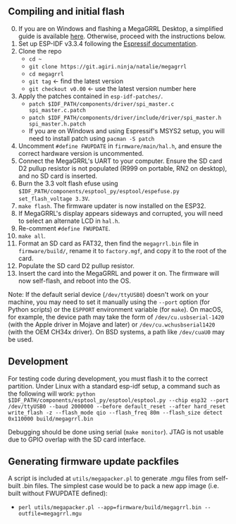 ## Compiling and initial flash
0. If you are on Windows and flashing a MegaGRRL Desktop, a simplified guide is available [here](https://git.agiri.ninja/snippets/3). Otherwise, proceed with the instructions below.
1. Set up ESP-IDF v3.3.4 following the [Espressif documentation](https://docs.espressif.com/projects/esp-idf/en/v3.3.4/get-started/index.html).
2. Clone the repo
   - `cd ~`
   - `git clone https://git.agiri.ninja/natalie/megagrrl`
   - `cd megagrrl`
   - `git tag` <- find the latest version
   - `git checkout v0.00` <- use the latest version number here
3. Apply the patches contained in `esp-idf-patches/`.
   - `patch $IDF_PATH/components/driver/spi_master.c spi_master.c.patch`
   - `patch $IDF_PATH/components/driver/include/driver/spi_master.h spi_master.h.patch`
   - If you are on Windows and using Espressif's MSYS2 setup, you will need to install patch using `pacman -S patch`
4. Uncomment `#define FWUPDATE` in `firmware/main/hal.h`, and ensure the correct hardware version is uncommented.
5. Connect the MegaGRRL's UART to your computer. Ensure the SD card D2 pullup resistor is not populated (R999 on portable, RN2 on desktop), and no SD card is inserted.
6. Burn the 3.3 volt flash efuse using `$IDF_PATH/components/esptool_py/esptool/espefuse.py set_flash_voltage 3.3V`.
7. `make flash`. The firmware updater is now installed on the ESP32.
8. If MegaGRRL's display appears sideways and corrupted, you will need to select an alternate LCD in `hal.h`.
9. Re-comment `#define FWUPDATE`.
10. `make all`.
11. Format an SD card as FAT32, then find the `megagrrl.bin` file in `firmware/build/`, rename it to `factory.mgf`, and copy it to the root of the card.
12. Populate the SD card D2 pullup resistor.
13. Insert the card into the MegaGRRL and power it on. The firmware will now self-flash, and reboot into the OS.

Note: If the default serial device (`/dev/ttyUSB0`) doesn't work on your machine, you may need to set it manually using the `--port` option (for Python scripts) or the `ESPPORT` environment variable (for `make`). On macOS, for example, the device path may take the form of `/dev/cu.usbserial-1420` (with the Apple driver in Mojave and later) or `/dev/cu.wchusbserial1420` (with the OEM CH34x driver). On BSD systems, a path like `/dev/cuaU0` may be used.

## Development
For testing code during development, you must flash it to the correct partition. Under Linux with a standard esp-idf setup, a command such as the following will work:
`python $IDF_PATH/components/esptool_py/esptool/esptool.py --chip esp32 --port /dev/ttyUSB0 --baud 2000000 --before default_reset --after hard_reset write_flash -z --flash_mode qio --flash_freq 80m --flash_size detect 0x110000 build/megagrrl.bin`

Debugging should be done using serial (`make monitor`). JTAG is not usable due to GPIO overlap with the SD card interface.

## Generating firmware update packfiles
A script is included at `utils/megapacker.pl` to generate .mgu files from self-built .bin files. The simplest case would be to pack a new app image (i.e. built without FWUPDATE defined):

   - `perl utils/megapacker.pl --app=firmware/build/megagrrl.bin --outfile=megagrrl.mgu`
